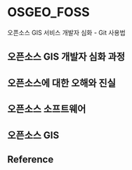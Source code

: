 # OSGEO_FOSS
오픈소스 GIS 서비스 개발자 심화 - Git 사용법


## 오픈소스 GIS 개발자 심화 과정

## 오픈소스에 대한 오해와 진실

## 오픈소스 소프트웨어

## 오픈소스 GIS

## Reference

